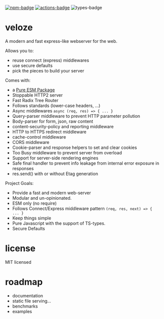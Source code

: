[![npm-badge][npm-badge]][npm]
[![actions-badge][actions-badge]][actions]
![types-badge][types-badge]

# veloze

A modern and fast express-like webserver for the web.

Allows you to:
- reuse connect (express) middlewares
- use secure defaults
- pick the pieces to build your server 

Comes with:
- a [Pure ESM Package](https://gist.github.com/sindresorhus/a39789f98801d908bbc7ff3ecc99d99c)
- Stoppable HTTP2 server
- Fast Radix Tree Router
- Follows standards (lower-case headers, ...)
- Async middlewares `async (req, res) => { ... }`
- Query-parser middleware to prevent HTTP parameter pollution
- Body-parser for form, json, raw content
- content-security-policy and reporting middleware
- HTTP to HTTPS redirect middleware
- cache-control middleware
- CORS middleware
- Cookie-parser and response helpers to set and clear cookies
- Too Busy middleware to prevent server from overload
- Support for server-side rendering engines
- Safe final handler to prevent info leakage from internal error exposure in responses
- res.send() with or without Etag generation

Project Goals:
- Provide a fast and modern web-server
- Modular and un-opinionated.
- ESM only (no require)
- Follows Connect/Express middleware pattern `(req, res, next) => { ... }`
- Keep things simple
- Pure Javascript with the support of TS-types.
- Secure Defaults

# license

MIT licensed

# roadmap

- documentation
- static file serving...
- benchmarks
- examples

[npm-badge]: https://badge.fury.io/js/veloze.svg
[npm]: https://www.npmjs.com/package/veloze
[types-badge]: https://badgen.net/npm/types/veloze
[actions-badge]: https://github.com/commenthol/veloze/workflows/CI/badge.svg?branch=main&event=push
[actions]: https://github.com/commenthol/veloze/actions/workflows/ci.yml?query=branch%3Amain
